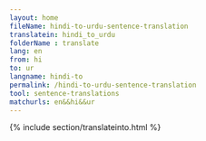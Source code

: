 ```yaml
---
layout: home
fileName: hindi-to-urdu-sentence-translation
translatein: hindi_to_urdu
folderName : translate
lang: en
from: hi
to: ur
langname: hindi-to
permalink: /hindi-to-urdu-sentence-translation
tool: sentence-translations
matchurls: en&&hi&&ur
---
```

{% include section/translateinto.html %}
